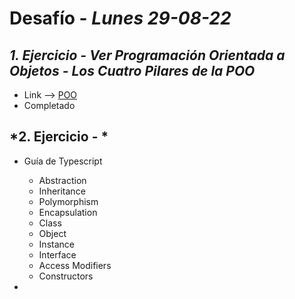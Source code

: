 # Desafío - *Lunes 29-08-22*

## *1. Ejercicio - Ver Programación Orientada a Objetos - Los Cuatro Pilares de la POO*

- Link --> [POO](https://www.youtube.com/watch?v=1ONhXmQuWP8)
- Completado

## *2. Ejercicio - *

- Guía de Typescript

  - Abstraction
  - Inheritance
  - Polymorphism
  - Encapsulation
  - Class
  - Object
  - Instance
  - Interface
  - Access Modifiers
  - Constructors

- 

